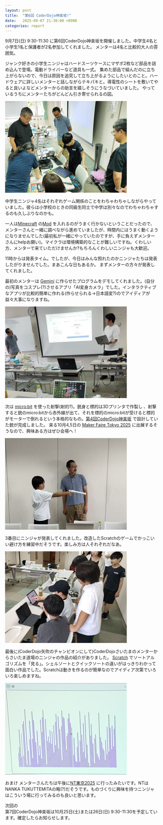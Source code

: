 ```yaml
---
layout: post
title:  "第6回 CoderDojo神楽坂!"
date:   2025-09-07 21:30:00 +0900
categories: report
---
```


9月7日(日) 9:30-11:30 に第6回CoderDojo神楽坂を開催しました。中学生4名と小学生1名と保護者が2名参加してくれました。
メンターは4名と比較的大人の雰囲気。

ジャンク好きの小学生ニンジャはハードスーツケースにマザボ2枚など部品を詰め込んで登場。電動ドライバーなど道具も一式。
集めた部品で組んだのに立ち上がらないので、今日は原因を追究して立ち上がるようにしたいとのこと。ハードウェアに詳しいメンターと話しながらテキパキと。導電性のシートを敷いてやると良いよなどメンターからの助言を嬉しそうにうなづいていました。
やっているうちにメンターたちがどんどん引き寄せられるの図。

![自作PC](/assets/2025-09-07-01a.jpg)

中学生ニンジャ4名はそれぞれゲーム関係のことをわちゃわちゃしながらやっていました。彼らは小学校のときの同級生同士で中学は別々なのでわちゃわちゃするのも久しぶりなのかも。

一人は[Minecraft](https://www.minecraft.net/ja-jp) の[Mod](https://minecraftjapan.miraheze.org/wiki/MOD) を入れるのがうまく行かないということだったので、メンターさんと一緒に調べながら進めていましたが、時間内にはうまく動くようになりませんでした(最初私が一緒にやっていたのですが、手に負えずメンターさんにhelpお願い)。マイクラは環境構築的なことが難しいですね。くわしい方、メンターで来ていただけませんか?もちろんくわしいニンジャも大歓迎。

11時からは発表タイム。でしたが、今日はみんな照れたのかニンジャたちは発表したがりませんでした。まあこんな日もあるか。
まずメンターの方々が発表してくれました。

最初のメンターは [Gemini](https://gemini.google.com/?hl=ja) に作らせたプログラムをデモしてくれました。(自分の)写真をコスプレ(?)させるアプリ「AI変身カメラ」でした。インタラクティブなアプリが比較的簡単に作れる(作らせられる→日本語変?)のでアイディアが益々大事になりますね。

![発表1](/assets/2025-09-07-02.jpg)

次は [micro:bit](https://microbit.org/ja/) を使った射撃(射的?)。銃身と標的は3Dプリンタで作製し  、射撃すると銃のmicro:bitから赤外線が出て、それを標的のmicro:bitが受けると標的がモーターで倒れるという本格的なもの。[第4回CoderDojo神楽坂](https://kagurazaka-dojo.github.io/report/2025/07/18/dojo-report-004.html) で設計していた銃が完成しました。
来る10月4,5日の [Maker Faire Tokyo 2025](https://makezine.jp/event/mft2025/) に出展するそうなので、興味ある方はぜひ会場へ！

![発表2](/assets/2025-09-07-03.jpg)

3番目にニンジャが発表してくれました。改造したScratchのゲームでかっこいい避け方を練習中だそうです。楽しみ方は人それぞれだなあ。

![発表3](/assets/2025-09-07-04.jpg)

最後に(CoderDojo矢吹のチャンピオンにして)CoderDojoさいたまのメンターからさいたま道場のニンジャの作品の紹介がありました。 [Scratch](https://scratch.mit.edu) でソートアルゴリズムを「見る」。シェルソートとクイックソートの違いがはっきりわかって面白い作品でした。Scratchは動きを作るのが簡単なのでアイディア次第でいろいろ楽しめますね。

![発表4](/assets/2025-09-07-05.jpg)

おまけ
メンターさんたちは午後に[NT東京2025](https://nt-tokyo.org) に行ったみたいです。NTはNANKA TUKUTTEMITAの略(?)だそうです。ものづくりに興味を持つニンジャはこういう場に行ってみるのも良いと思います。


次回の<br>
第7回CoderDojo神楽坂は10月25日(土)または26日(日) 9:30-11:30を予定しています。確定したらお知らせします。


